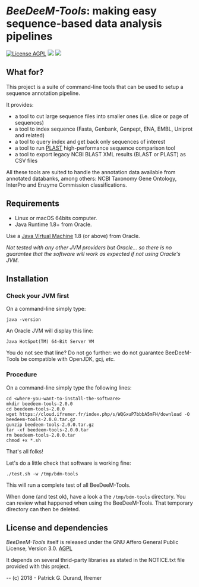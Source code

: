 # *BeeDeeM-Tools*: making easy sequence-based data analysis pipelines 

[![License AGPL](https://img.shields.io/badge/license-Affero%20GPL%203.0-blue.svg)](https://www.gnu.org/licenses/agpl-3.0.txt) [![](https://img.shields.io/badge/platform-Java--1.8+-yellow.svg)](http://www.oracle.com/technetwork/java/javase/downloads/index.html) [![](https://img.shields.io/badge/run_on-Linux--Mac_OSX-yellowgreen.svg)]()

## What for?

This project is a suite of command-line tools that can be used to setup a sequence annotation pipeline. 

It provides:

* a tool to cut large sequence files into smaller ones (i.e. slice or page of sequences)
* a tool to index sequence (Fasta, Genbank, Genpept, ENA, EMBL, Uniprot and related)
* a tool to query index and get back only sequences of interest
* a tool to run [PLAST](http://plast.inria.fr/) high-performance sequence comparison tool
* a tool to export legacy NCBI BLAST XML results (BLAST or PLAST) as CSV files

All these tools are suited to handle the annotation data available from annotated databanks, among others: NCBI Taxonomy Gene Ontology, InterPro and Enzyme Commission classifications.

## Requirements

* Linux or macOS 64bits computer.
* Java Runtime 1.8+ from Oracle. 

Use a [Java Virtual Machine](http://www.oracle.com/technetwork/java/javase/downloads/index.html) 1.8 (or above) from Oracle. 

*Not tested with any other JVM providers but Oracle... so there is no guarantee that the software will work as expected if not using Oracle's JVM.* 

## Installation
 
### Check your JVM first

On a command-line simply type:

```
java -version
```
An Oracle JVM will display this line:

`Java HotSpot(TM) 64-Bit Server VM`

You do not see that line? Do not go further: we do not guarantee BeeDeeM-Tools be compatible with OpenJDK, gcj, *etc.*

### Procedure

On a command-line simply type the following lines:

```
cd <where-you-want-to-install-the-software>
mkdir beedeem-tools-2.0.0
cd beedeem-tools-2.0.0
wget https://cloud.ifremer.fr/index.php/s/WQGxuP7bbbA5mFH/download -O beedeem-tools-2.0.0.tar.gz
gunzip beedeem-tools-2.0.0.tar.gz
tar -xf beedeem-tools-2.0.0.tar
rm beedeem-tools-2.0.0.tar
chmod +x *.sh
```

That's all folks!

Let's do a little check that software is working fine:

```
./test.sh -w /tmp/bdm-tools
```

This will run a complete test of all BeeDeeM-Tools.

When done (and test ok), have a look a the `/tmp/bdm-tools` directory. You can review what happened when using the BeeDeeM-Tools. That temporary directory can then be deleted.

## License and dependencies

*BeeDeeM-Tools* itself is released under the GNU Affero General Public License, Version 3.0. [AGPL](https://www.gnu.org/licenses/agpl-3.0.txt)

It depends on several thrid-party libraries as stated in the NOTICE.txt file provided with this project.

--
(c) 2018 - Patrick G. Durand, Ifremer

